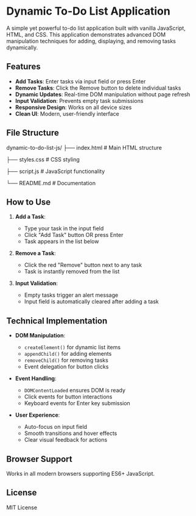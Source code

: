# Dynamic To-Do List Application

A simple yet powerful to-do list application built with vanilla JavaScript, HTML, and CSS. This application demonstrates advanced DOM manipulation techniques for adding, displaying, and removing tasks dynamically.

## Features

- **Add Tasks**: Enter tasks via input field or press Enter
- **Remove Tasks**: Click the Remove button to delete individual tasks
- **Dynamic Updates**: Real-time DOM manipulation without page refresh
- **Input Validation**: Prevents empty task submissions
- **Responsive Design**: Works on all device sizes
- **Clean UI**: Modern, user-friendly interface

## File Structure
dynamic-to-do-list-js/
├── index.html    # Main HTML structure

├── styles.css    # CSS styling

├── script.js     # JavaScript functionality

└── README.md     # Documentation


## How to Use

1. **Add a Task**:
   - Type your task in the input field
   - Click "Add Task" button OR press Enter
   - Task appears in the list below

2. **Remove a Task**:
   - Click the red "Remove" button next to any task
   - Task is instantly removed from the list

3. **Input Validation**:
   - Empty tasks trigger an alert message
   - Input field is automatically cleared after adding a task

## Technical Implementation

- **DOM Manipulation**:
  - `createElement()` for dynamic list items
  - `appendChild()` for adding elements
  - `removeChild()` for removing tasks
  - Event delegation for button clicks

- **Event Handling**:
  - `DOMContentLoaded` ensures DOM is ready
  - Click events for button interactions
  - Keyboard events for Enter key submission

- **User Experience**:
  - Auto-focus on input field
  - Smooth transitions and hover effects
  - Clear visual feedback for actions

## Browser Support

Works in all modern browsers supporting ES6+ JavaScript.

## License

MIT License

